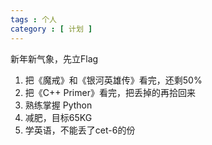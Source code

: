 ```yaml
---
tags : 个人
category : [ 计划 ]
---
```


新年新气象，先立Flag

1. 把《魔戒》和《银河英雄传》看完，还剩50%
2. 把《C++ Primer》看完，把丢掉的再拾回来
3. 熟练掌握 Python
4. 减肥，目标65KG
5. 学英语，不能丢了cet-6的份
